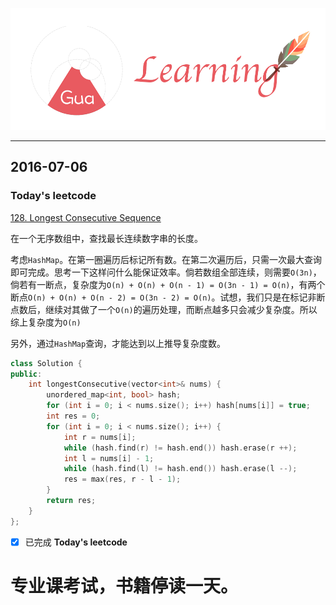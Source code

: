 ![](/background.png)

---


## 2016-07-06

### Today's leetcode

[128. Longest Consecutive Sequence](https://leetcode.com/problems/longest-consecutive-sequence/)

在一个无序数组中，查找最长连续数字串的长度。

考虑`HashMap`。在第一圈遍历后标记所有数。在第二次遍历后，只需一次最大查询即可完成。思考一下这样问什么能保证效率。倘若数组全部连续，则需要`O(3n)`，倘若有一断点，复杂度为`O(n) + O(n) + O(n - 1) = O(3n - 1) = O(n)`，有两个断点`O(n) + O(n) + O(n - 2) = O(3n - 2) = O(n)`。试想，我们只是在标记非断点数后，继续对其做了一个`O(n)`的遍历处理，而断点越多只会减少复杂度。所以综上复杂度为`O(n)`

另外，通过`HashMap`查询，才能达到以上推导复杂度数。

```cpp
class Solution {
public:
    int longestConsecutive(vector<int>& nums) {
        unordered_map<int, bool> hash;
        for (int i = 0; i < nums.size(); i++) hash[nums[i]] = true;
        int res = 0;
        for (int i = 0; i < nums.size(); i++) {
            int r = nums[i];
            while (hash.find(r) != hash.end()) hash.erase(r ++);
            int l = nums[i] - 1;
            while (hash.find(l) != hash.end()) hash.erase(l --);
            res = max(res, r - l - 1);
        }
        return res;
    }
};
```

- [x] 已完成 **Today's leetcode**


# 专业课考试，书籍停读一天。
